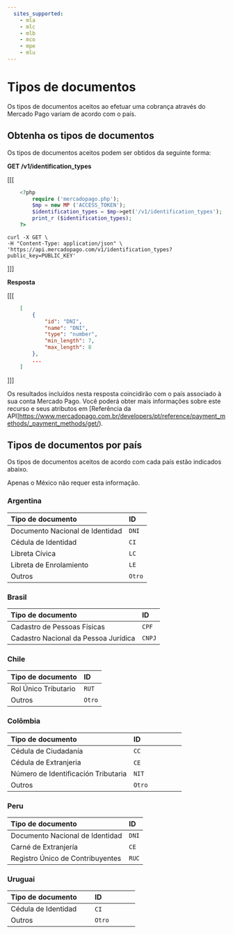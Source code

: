 ```yaml
---
  sites_supported:
  	- mla
	- mlc
	- mlb
	- mco
	- mpe
	- mlu
---
```


# Tipos de documentos

Os tipos de documentos aceitos ao efetuar uma cobrança através do Mercado Pago variam de acordo com o país.

## Obtenha os tipos de documentos

Os tipos de documentos aceitos podem ser obtidos da seguinte forma:

**GET /v1/identification_types**


[[[
```php
	<?php
		require ('mercadopago.php');
		$mp = new MP ('ACCESS_TOKEN');
		$identification_types = $mp->get('/v1/identification_types');
		print_r ($identification_types);
	?>
```
```curl
curl -X GET \
-H "Content-Type: application/json" \
'https://api.mercadopago.com/v1/identification_types?public_key=PUBLIC_KEY'
```
]]]


**Resposta**


[[[
```json
	[
		{
		    "id": "DNI",
		    "name": "DNI",
		    "type": "number",
		    "min_length": 7,
		    "max_length": 8
  		},
  		...
  	]
```
]]]


Os resultados incluídos nesta resposta coincidirão com o país associado à sua conta Mercado Pago. Você poderá obter mais informações sobre este recurso e seus atributos em [Referência da API]https://www.mercadopago.com.br/developers/pt/reference/payment_methods/_payment_methods/get/).

## Tipos de documentos por país

Os tipos de documentos aceitos de acordo com cada país estão indicados abaixo.

Apenas o México não requer esta informação.

### Argentina

Tipo de documento               | ID                       |
:------------------------------ | :----------------------- |
Documento Nacional de Identidad | `DNI`                    |
Cédula de Identidad             | `CI`                     |
Libreta Cívica                  | `LC`                     |
Libreta de Enrolamiento         | `LE`                     |
Outros                          | `Otro`                   |

### Brasil

Tipo de documento           | ID                       |
:-------------------------- | :----------------------- |
Cadastro de Pessoas Físicas | `CPF`                    |
Cadastro Nacional da Pessoa Jurídica | `CNPJ`                   |

### Chile

Tipo de documento          | ID                       |
:------------------------- | :----------------------- |
Rol Único Tributario       | `RUT`                    |
Outros                     | `Otro`                   |

### Colômbia

Tipo de documento                   | ID                       |
:---------------------------------- | :----------------------- |
Cédula de Ciudadanía                | `CC`                     |
Cédula de Extranjeria               | `CE`                     |
Número de Identificación Tributaria | `NIT`                    |
Outros                              | `Otro`                   |

### Peru

Tipo de documento                | ID                       |
:------------------------------- | :----------------------- |
Documento Nacional de Identidad  | `DNI`                    |
Carné de Extranjería             | `CE`                     |
Registro Único de Contribuyentes | `RUC`                    |

### Uruguai

Tipo de documento          | ID                       |
:------------------------- | :----------------------- |
Cédula de Identidad        | `CI`                    |
Outros                     | `Otro`                   |

